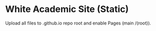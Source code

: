 # White Academic Site (Static)
Upload all files to <username>.github.io repo root and enable Pages (main /(root)).
